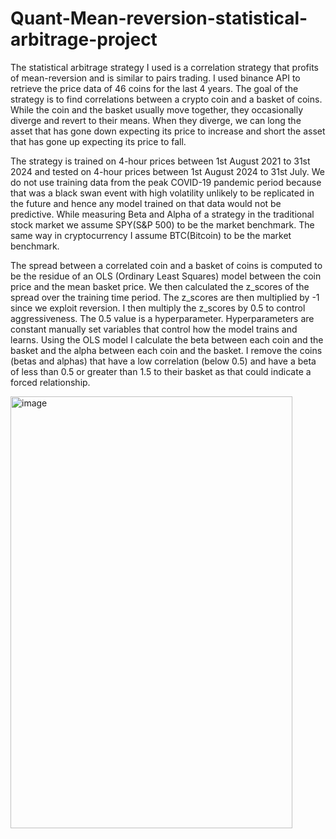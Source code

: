 # Quant-Mean-reversion-statistical-arbitrage-project

                                                                                                
The statistical arbitrage strategy I used is a correlation strategy that profits of mean-reversion and is similar to pairs trading. I used binance API to retrieve the price data of 46 coins for the last 4 years. The goal of the strategy is to find correlations between a crypto coin and a basket of coins. While the coin and the basket usually move together, they occasionally diverge and revert to their means. When they diverge, we can long the asset that has gone down expecting its price to increase and short the asset that has gone up expecting its price to fall. 

The strategy is trained on 4-hour prices between 1st August 2021 to 31st 2024 and tested on 4-hour prices between 1st August 2024 to 31st July. We do not use training data from the peak COVID-19 pandemic period because that was a black swan event with high volatility unlikely to be replicated in the future and hence any model trained on that data would not be predictive. 
While measuring Beta and Alpha of a strategy in the traditional stock market we assume SPY(S&P 500) to be the market benchmark. The same way in cryptocurrency I assume BTC(Bitcoin) to be the market benchmark. 
                                                                               
                                                                                                   
The spread between a correlated coin and a basket of coins is computed to be the residue of an OLS (Ordinary Least Squares) model between the coin price and the mean basket price. We then calculated the z_scores of the spread over the training time period. The z_scores are then multiplied by -1 since we exploit reversion. I then multiply the z_scores by 0.5 to control aggressiveness. The 0.5 value is a hyperparameter. 
Hyperparameters are constant manually set variables that control how the model trains and learns. Using the OLS model I calculate the beta between each coin and the basket and the alpha between each coin and the basket. I remove the coins (betas and alphas) that have a low correlation (below 0.5) and have a beta of less than 0.5 or greater than 1.5 to their basket as that could indicate a forced relationship.  
                                                                                            


                                  
 

<img width="451" height="691" alt="image" src="https://github.com/user-attachments/assets/1ca4d593-0672-4dbd-ab3d-e6baa610b10e" />
